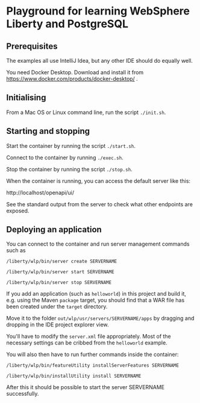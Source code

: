 # Playground for learning WebSphere Liberty and PostgreSQL

## Prerequisites

The examples all use IntelliJ Idea, but any other
IDE should do equally well.

You need Docker Desktop.
Download and install it from https://www.docker.com/products/docker-desktop/ .

## Initialising

From a Mac OS or Linux command line, run the script
`./init.sh`.

## Starting and stopping

Start the container by running the script `./start.sh`.

Connect to the container by running `./exec.sh`.

Stop the container by running the script `./stop.sh`.

When the container is running, you can access the default server like this:

http://localhost/openapi/ui/

See the standard output from the server to check what other endpoints are exposed.

## Deploying an application

You can connect to the container and run server
management commands such as

`/liberty/wlp/bin/server create SERVERNAME`

`/liberty/wlp/bin/server start SERVERNAME`

`/liberty/wlp/bin/server stop SERVERNAME`

If you add an application (such as `helloworld`) in
this project and build it, e.g. using the Maven `package`
target,
you should find that a WAR file has been created under
the `target` directory.

Move it to the folder `out/wlp/usr/servers/SERVERNAME/apps`
by dragging and dropping in the IDE project explorer view.

You'll have to modify the `server.xml` file
appropriately.
Most of the necessary settings can be cribbed
from the `helloworld` example.

You will also then have to run further commands
inside the container:

`/liberty/wlp/bin/featureUtility installServerFeatures SERVERNAME`

`/liberty/wlp/bin/installUtility install SERVERNAME`

After this it should be possible to start the
server SERVERNAME successfully.